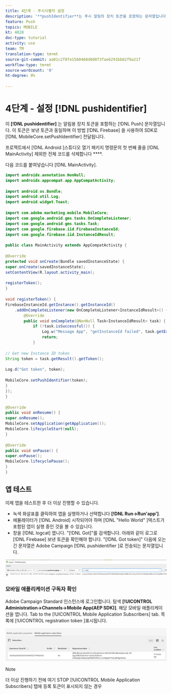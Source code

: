 ```yaml
---
title: 4단계 - 푸시식별자 설정
description: '**pushIdentifier**는 푸시 알림의 장치 토큰을 포함하는 문자열입니다. Firebase가 전송한 것과 동일한 토큰이며 MobileCore.setPushIdentifier 메서드를 사용하여 SDK로 전달됩니다.'
feature: Push
topics: MOBILE
kt: 4828
doc-type: tutorial
activity: use
team: TM
translation-type: tm+mt
source-git-commit: aa01c2f8fe1560468d0d8f3fae6291bb82f9a21f
workflow-type: tm+mt
source-wordcount: '0'
ht-degree: 0%

---
```


# 4단계 - 설정 [!DNL pushidentifier]

이 **[!DNL pushidentifier]** 는 알림용 장치 토큰을 포함하는 [!DNL Push] 문자열입니다. 이 토큰은 보낸 토큰과 동일하며 이 방법 [!DNL Firebase] 을 사용하여 SDK로 [!DNL MobileCore.setPushIdentifier] 전달됩니다.

프로젝트에서 [!DNL Android ]스튜디오 열기 패키지 명령문의 첫 번째 줄을 [!DNL MainActivity] 제외한 전체 코드를 삭제합니다 ****.

다음 코드를 붙여넣습니다 [!DNL MainActivity].

<!--
Removed `{.line-numbers}` below
-->

```java
import androidx.annotation.NonNull;
import androidx.appcompat.app.AppCompatActivity;

import android.os.Bundle;
import android.util.Log;
import android.widget.Toast;

import com.adobe.marketing.mobile.MobileCore;
import com.google.android.gms.tasks.OnCompleteListener;
import com.google.android.gms.tasks.Task;
import com.google.firebase.iid.FirebaseInstanceId;
import com.google.firebase.iid.InstanceIdResult;

public class MainActivity extends AppCompatActivity {

@Override
protected void onCreate(Bundle savedInstanceState) {
super.onCreate(savedInstanceState);
setContentView(R.layout.activity_main);

registerToken();
}

void registerToken() {
FirebaseInstanceId.getInstance().getInstanceId()
    .addOnCompleteListener(new OnCompleteListener<InstanceIdResult>() {
        @Override
        public void onComplete(@NonNull Task<InstanceIdResult> task) {
            if (!task.isSuccessful()) {
                Log.w("Message App", "getInstanceId failed", task.getException());
                return;
            }

// Get new Instance ID token
String token = task.getResult().getToken();

Log.d("Got token", token);

MobileCore.setPushIdentifier(token);
}
});
}

@Override
public void onResume() {
super.onResume();
MobileCore.setApplication(getApplication());
MobileCore.lifecycleStart(null);
}

@Override
public void onPause() {
super.onPause();
MobileCore.lifecyclePause();
}
}
```

## 앱 테스트

이제 앱을 테스트한 후 더 이상 진행할 수 있습니다.

* 녹색 화살표를 클릭하여 앱을 실행하거나 선택합니다 **[!DNL Run->Run'app']**.
* 에뮬레이터가 [!DNL Android] 시작되어야 하며 [!DNL "Hello World" ]텍스트가 포함된 앱이 실행 중인 것을 볼 수 있습니다.
* 창을 [!DNL logcat] 엽니다. &quot;[!DNL Got]&quot;를 검색합니다. 아래와 같이 로그로 [!DNL Firebase] 보낸 토큰을 확인해야 합니다. &quot;[!DNL Got token]&quot; 다음에 오는 긴 문자열은 Adobe Campaign [!DNL pushidentifier ]로 전송되는 문자열입니다.

![logcat token](assets/logcat-got-token.PNG)

### 모바일 애플리케이션 구독자 확인

Adobe Campaign Standard 인스턴스에 로그인합니다.
탐색 **[!UICONTROL Administration->Channels->Mobile App(AEP SDK)]**. 해당 모바일 애플리케이션을 엽니다. Tab to the [!UICONTROL Mobile Application Subscribers] tab. 목록에 [!UICONTROL registration token ]표시됩니다.

![모바일 애플리케이션 구독자](assets/mobile-application-subscribers.PNG)

>[!NOTE]
>
>더 이상 진행하기 전에 여기 STOP [!UICONTROL Mobile Application Subscribers] 탭에 등록 토큰이 표시되지 않는 경우
